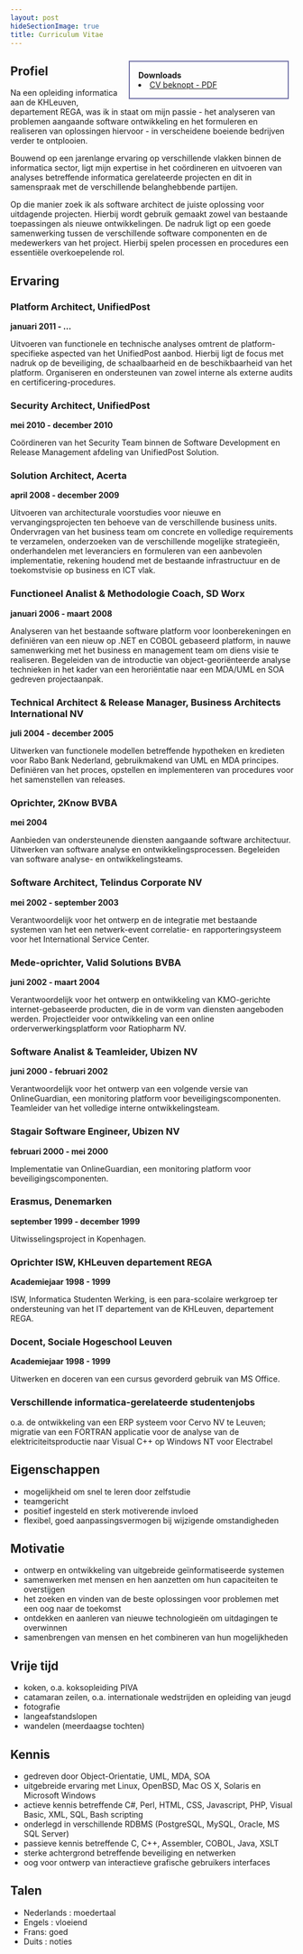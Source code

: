 ```yaml
---
layout: post
hideSectionImage: true
title: Curriculum Vitae
---
```


<div style="float:right;border: 2px solid #7777aa;padding:15px;width:250px;margin:10px">
<b>Downloads</b><br>
<li><a href="About/CV/cv_beknopt.pdf">CV  beknopt - PDF</a></li>
</div>

## Profiel

Na een opleiding informatica aan de KHLeuven, departement REGA, was ik in
staat om mijn passie - het analyseren van problemen aangaande software
ontwikkeling en het formuleren en realiseren van oplossingen hiervoor - in
verscheidene boeiende bedrijven verder te ontplooien.

Bouwend op een jarenlange ervaring op verschillende vlakken binnen de
informatica sector, ligt mijn expertise in het coördineren en uitvoeren van
analyses betreffende informatica gerelateerde projecten en dit in samenspraak
met de verschillende belanghebbende partijen.

Op die manier zoek ik als software architect de juiste oplossing voor
uitdagende projecten. Hierbij wordt gebruik gemaakt zowel van bestaande
toepassingen als nieuwe ontwikkelingen. De nadruk ligt op een goede
samenwerking tussen de verschillende software componenten en de medewerkers
van het project. Hierbij spelen processen en procedures een essentiële
overkoepelende rol.

## Ervaring

### Platform Architect, UnifiedPost
__januari 2011 - ...__

Uitvoeren van functionele en technische analyses omtrent de
platform-specifieke aspected van het UnifiedPost aanbod. Hierbij ligt de focus
met nadruk op de beveiliging, de schaalbaarheid en de beschikbaarheid van het
platform. Organiseren en ondersteunen van zowel interne als externe audits en
certificering-procedures.

### Security Architect, UnifiedPost
__mei 2010 - december 2010__

Coördineren van het Security Team binnen de Software Development en Release
Management afdeling van UnifiedPost Solution.

### Solution Architect, Acerta
__april 2008 - december 2009__

Uitvoeren van architecturale voorstudies voor nieuwe en vervangingsprojecten
ten behoeve van de verschillende business units. Ondervragen van het business
team om concrete en volledige requirements te verzamelen, onderzoeken van de
verschillende mogelijke strategieën, onderhandelen met leveranciers en
formuleren van een aanbevolen implementatie, rekening houdend met de bestaande
infrastructuur en de toekomstvisie op business en ICT vlak.

### Functioneel Analist & Methodologie Coach, SD Worx

__januari 2006 - maart 2008__

Analyseren van het bestaande software platform voor loonberekeningen en
definiëren van een nieuw op .NET en COBOL gebaseerd platform, in nauwe
samenwerking met het business en management team om diens visie te realiseren.
Begeleiden van de introductie van object-georiënteerde analyse technieken in
het kader van een heroriëntatie naar een MDA/UML en SOA gedreven
projectaanpak.

### Technical Architect & Release Manager, Business Architects International NV
__juli 2004 - december 2005__

Uitwerken van functionele modellen betreffende hypotheken en kredieten voor
Rabo Bank Nederland, gebruikmakend van UML en MDA principes. Definiëren van
het proces, opstellen en implementeren van procedures voor het samenstellen
van releases.

### Oprichter, 2Know BVBA
__mei 2004__

Aanbieden van ondersteunende diensten aangaande software architectuur.
Uitwerken van software analyse en ontwikkelingsprocessen. Begeleiden van
software analyse- en ontwikkelingsteams.

### Software Architect, Telindus Corporate NV
__mei 2002 - september 2003__

Verantwoordelijk voor het ontwerp en de integratie met bestaande systemen van
het een netwerk-event correlatie- en rapporteringsysteem voor het
International Service Center.

### Mede-oprichter, Valid Solutions BVBA
__juni 2002 - maart 2004__

Verantwoordelijk voor het ontwerp en ontwikkeling van KMO-gerichte
internet-gebaseerde producten, die in de vorm van diensten aangeboden werden.
Projectleider voor ontwikkeling van een online orderverwerkingsplatform voor
Ratiopharm NV.

### Software Analist & Teamleider, Ubizen NV
__juni 2000 - februari 2002__

Verantwoordelijk voor het ontwerp van een volgende versie van OnlineGuardian,
een monitoring platform voor beveiligingscomponenten. Teamleider van het
volledige interne ontwikkelingsteam.

### Stagair Software Engineer, Ubizen NV
__februari 2000 - mei 2000__

Implementatie van OnlineGuardian, een monitoring platform voor
beveiligingscomponenten.

### Erasmus, Denemarken
__september 1999 - december 1999__

Uitwisselingsproject in Kopenhagen.

### Oprichter ISW, KHLeuven departement REGA
__Academiejaar 1998 - 1999__

ISW, Informatica Studenten Werking, is een para-scolaire werkgroep ter
ondersteuning van het IT departement van de KHLeuven, departement REGA.

### Docent, Sociale Hogeschool Leuven
__Academiejaar 1998 - 1999__

Uitwerken en doceren van een cursus gevorderd gebruik van MS Office.

### Verschillende informatica-gerelateerde studentenjobs

o.a. de ontwikkeling van een ERP systeem voor Cervo NV te Leuven; migratie van
een FORTRAN applicatie voor de analyse van de elektriciteitsproductie naar
Visual C++ op Windows NT voor Electrabel

## Eigenschappen
* mogelijkheid om snel te leren door zelfstudie
* teamgericht
* positief ingesteld en sterk motiverende invloed
* flexibel, goed aanpassingsvermogen bij wijzigende omstandigheden

## Motivatie
* ontwerp en ontwikkeling van uitgebreide geïnformatiseerde systemen
* samenwerken met mensen en hen aanzetten om hun capaciteiten te overstijgen
* het zoeken en vinden van de beste oplossingen voor problemen met een oog naar de toekomst
* ontdekken en aanleren van nieuwe technologieën om uitdagingen te overwinnen
* samenbrengen van mensen en het combineren van hun mogelijkheden

## Vrije tijd
* koken, o.a. koksopleiding PIVA
* catamaran zeilen, o.a. internationale wedstrijden en opleiding van jeugd
* fotografie
* langeafstandslopen
* wandelen (meerdaagse tochten)

## Kennis
* gedreven door Object-Orientatie, UML, MDA, SOA
* uitgebreide ervaring met Linux, OpenBSD, Mac OS X, Solaris en Microsoft Windows
* actieve kennis betreffende C#, Perl, HTML, CSS, Javascript, PHP, Visual Basic, XML, SQL, Bash scripting
* onderlegd in verschillende RDBMS (PostgreSQL, MySQL, Oracle, MS SQL Server)
* passieve kennis betreffende C, C++, Assembler, COBOL, Java, XSLT
* sterke achtergrond betreffende beveiliging en netwerken
* oog voor ontwerp van interactieve grafische gebruikers interfaces

## Talen
* Nederlands : moedertaal
* Engels : vloeiend
* Frans: goed
* Duits : noties
